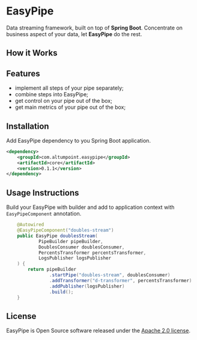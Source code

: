 EasyPipe
======================
Data streaming framework, built on top of **Spring Boot**. Concentrate on business aspect 
of your data, let **EasyPipe** do the rest. 

## How it Works


## Features
- implement all steps of your pipe separately;
- combine steps into EasyPipe;
- get control on your pipe out of the box;
- get main metrics of your pipe out of the box;

## Installation
Add EasyPipe dependency to you Spring Boot application.
```xml
<dependency>
    <groupId>com.altumpoint.easypipe</groupId>
    <artifactId>core</artifactId>
    <version>0.1.1</version>
</dependency>
```

## Usage Instructions
Build your EasyPipe with builder and add to application context with `EasyPipeComponent` annotation.
```java
    @Autowired
    @EasyPipeComponent("doubles-stream")
    public EasyPipe doublesStream(
            PipeBuilder pipeBuilder,
            DoublesConsumer doublesConsumer,
            PercentsTransformer percentsTransformer,
            LogsPublisher logsPublisher
    ) {
        return pipeBuilder
                .startPipe("doubles-stream", doublesConsumer)
                .addTransformer("d-transformer", percentsTransformer)
                .addPublisher(logsPublisher)
                .build();
    }
```


## License
EasyPipe is Open Source software released under the
[Apache 2.0 license](http://www.apache.org/licenses/LICENSE-2.0.html).
